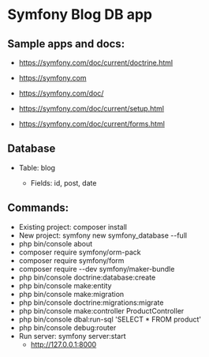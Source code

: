 # Symfony Blog DB app



## Sample apps and docs:

- https://symfony.com/doc/current/doctrine.html

 - https://symfony.com
 - https://symfony.com/doc/
 - https://symfony.com/doc/current/setup.html
 - https://symfony.com/doc/current/forms.html




## Database

 - Table: blog

   - Fields: id, post, date




## Commands:

 - Existing project: composer install
 - New project: symfony new symfony_database --full
 - php bin/console about
 - composer require symfony/orm-pack
 - composer require symfony/form
 - composer require --dev symfony/maker-bundle
 - php bin/console doctrine:database:create
 - php bin/console make:entity
 - php bin/console make:migration
 - php bin/console doctrine:migrations:migrate
 - php bin/console make:controller ProductController
 - php bin/console dbal:run-sql 'SELECT * FROM product'
 - php bin/console debug:router
 - Run server: symfony server:start
   - http://127.0.0.1:8000

